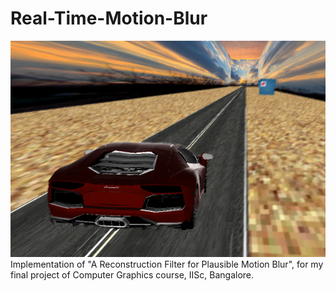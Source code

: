 # Real-Time-Motion-Blur

![Alt text](https://github.com/svjan5/Real-Time-Motion-Blur/blob/master/screen_shot.png "Optional title")<br />
Implementation of "A Reconstruction Filter for Plausible Motion Blur", for my final project of Computer Graphics course, IISc, Bangalore.
